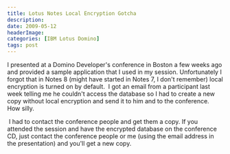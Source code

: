 ```yaml
---
title: Lotus Notes Local Encryption Gotcha
description: 
date: 2009-05-12
headerImage: 
categories: [IBM Lotus Domino]
tags: post
---
```


I presented at a Domino Developer's conference in Boston a few weeks ago and provided a sample application that I used in my session. Unfortunately I forgot that in Notes 8 (might have started in Notes 7, I don't remember) local encryption is turned on by default.  I got an email from a participant last week telling me he couldn't access the database so I had to create a new copy without local encryption and send it to him and to the conference. How silly.

 I had to contact the conference people and get them a copy. If you attended the session and have the encrypted database on the conference CD, just contact the conference people or me (using the email address in the presentation) and you'll get a new copy.
